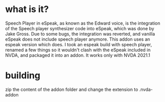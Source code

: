 #  what is it?
Speech Player in eSpeak, as known as the Edward voice,  is the integration of the Speech player synthesizer code into eSpeak, which was done by Jake Gross. Due to some bugs, the integration was reverted, and vanilla eSpeak does not include speech player anymore. This addon uses an espeak version which does. I took an espeak build with speech player, renamed a few things so it wouldn't clash with the eSpeak included in NVDA, and packaged it into an addon. It works only with NVDA 2021.1
# building
zip the content of the addon folder and change the extension to .nvda-addon
